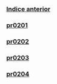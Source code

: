 ### [Indice anterior](../index.md) 

### [pr0201](pr0201/pr0201.md) 

### [pr0202](pr0202/pr0202.md) 

### [pr0203](pr0203/pr0203.md) 

### [pr0204](pr0204/pr0204.md) 